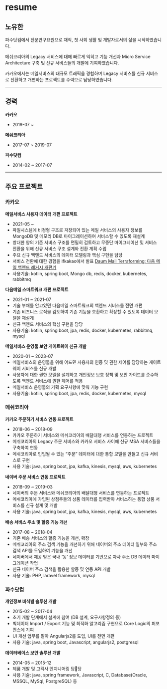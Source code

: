 # resume

## 노유한

파수닷컴에서 전문연구요원으로 재직, 첫 사회 생활 및 개발자로서의 삶을 시작하였습니다.

메쉬코리아의 Legacy 서비스에 대해 빠르게 익히고 기능 개선과 Micro Service Architecture 구축 및 신규 서비스들의 개발에 기여하였습니다.

카카오에서는 메일서비스의 대규모 트래픽을 경험하며 Legacy 서비스를 신규 서비스로 전환하고 개편하는 프로젝트를 주력으로 담당하였습니다.

---

## 경력 
**카카오**
* 2019-07 ~

**메쉬코리아**
* 2017-07 ~ 2019-07

**파수닷컴**
* 2014-02 ~ 2017-07

---
## 주요 프로젝트

### 카카오
**메일서비스 사용자 데이터 개편 프로젝트**
* 2021-05 ~ 
* 파일시스템에 비정형 구조로 저장되어 있는 메일 서비스의 사용자 정보를 MongoDB 및 메모리 DB로 마이그레이션하여 서비스할 수 있도록 재설계
* 방대한 양의 기존 서비스 구조를 면밀히 검토하고 무중단 마이그레이션 및 서비스 전환을 위해 신규 서비스 구조 설계와 전환 계획 수립
* 주요 신규 백엔드 서비스의 데이터 모델링과 핵심 구현을 담당
* 서비스 전환에 대한 경험을 ifkakao에서 발표  [Daum Mail Terraforming: 다음 메일 백엔드 레거시 개편기](https://tech.kakao.com/2021/11/03/preview-backend-ifkakao2021/) 
* 사용기술: kotlin, spring boot, Mongo db, redis, docker, kubernetes, rabbitmq

**다음메일 스마트워크 개편 프로젝트**
* 2021-01 ~ 2021-07
* 기술 부채를 안고있던 다음메일 스마트워크의 백엔드 서비스를 전면 개편
* 기존 비즈니스 로직을 검토하여 기존 기능을 호환하고 확장할 수 있도록 데이터 모델을 재설계
* 신규 백엔드 서비스의 핵심 구현을 담당
* 사용기술: kotlin, spring boot, jpa, redis, docker, kubernetes, rabbitmq, mysql

**메일서비스 운영툴 보안 게이트웨이 신규 개발**
* 2020-01 ~ 2023-07
* 메일서비스의 운영툴을 위해 어드민 사용자의 인증 및 권한 제어를 담당하는 게이트웨이 서비스를 신규 개발
* 사용자에 대한 권한 모델을 설계하고 개인정보 보호 정책 및 보안 가이드를 준수하도록 백엔드 서비스에 권한 제어를 적용
* 메일서비스 운영툴의 기획 요구사항에 맞춰 기능 구현
* 사용기술: kotlin, spring boot, jpa, redis, docker, kubernetes, mysql

### 메쉬코리아
**카카오 주문하기 서비스 연동 프로젝트**
* 2018-06 ~ 2018-09
* 카카오 주문하기 서비스와 메쉬코리아의 배달대행 서비스를 연동하는 프로젝트
* 메쉬코리아의 Legacy 주문 서비스와 카카오 서비스 사이에 신규 MSA 서비스들을 구축하여 연동
* 메쉬코리아로 인입될 수 있는 “주문” 데이터에 대한 통합 모델을 만들고 신규 서비스로 구현 
* 사용 기술: java, spring boot, jpa, kafka, kinesis, mysql, aws, kubernetes

**네이버 주문 서비스 연동 프로젝트**
* 2018-09 ~ 2019-03
* 네이버의 주문 서비스와 메쉬코리아의 배달대행 서비스를 연동하는 프로젝트
* 메쉬코리아에 가입된 상점주들의 상품 데이터를 입력받아 서비스하는 통합 상품 서비스를 신규 설계 및 개발
* 사용 기술: java, spring boot, jpa, kafka, kinesis, mysql, aws, kubernetes

**배송 서비스 주소 및 할증 기능 개선**
* 2017-08 ~ 2018-04
* 기존 배송 서비스의 할증 기능을 개선, 확장
* 메쉬코리아의 주소 검색 기능을 개선하기 위해 네이버의 주소 데이터 일부와 주소 검색 API를 도입하여 기능을 개선
* 네이버에서 제공 받은 국내 ‘동’ 정보 데이터를 기반으로 자사 주소 DB 데이터 마이그레이션 작업
* 신규 네이버 주소 검색을 활용한 할증 및 연동 API 개발 
* 사용 기술: PHP, laravel framework, mysql

### 파수닷컴
**개인정보 비식별 솔루션 개발**
* 2015-02 ~ 2017-04
* 초기 개발 단계에서 설계에 참여 (DB 설계, 요구사항정의 등)
* 빅데이터 Import / Export 기능 및 최적화 알고리즘 구현으로 Core Logic의 퍼포먼스에 기여
* UI 개선 업무를 맡아 Angularjs2를 도입, UI를 전면 개편
* 사용 기술: java, spring boot, Javascript, angularjs2, postgresql

**데이터베이스 보안 솔루션 개발**
* 2014-05 ~ 2015-12
* 제품 개발 및 고객사 엔지니어링 담당
* 사용 기술: java, spring framework, Javascript, C, Database(Oracle, MSSQL, MySql, PostgreSQL) 등
